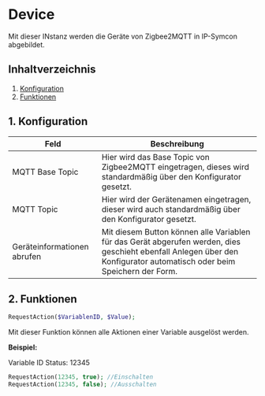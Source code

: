 # Device
   Mit dieser INstanz werden die Geräte von Zigbee2MQTT in IP-Symcon abgebildet.
     
   ## Inhaltverzeichnis
   1. [Konfiguration](#1-konfiguration)
   2. [Funktionen](#2-funktionen)
   
   ## 1. Konfiguration
   
   Feld | Beschreibung
   ------------ | -------------
   MQTT Base Topic | Hier wird das Base Topic von Zigbee2MQTT eingetragen, dieses wird standardmäßig über den Konfigurator gesetzt.
   MQTT Topic | Hier wird der Gerätenamen eingetragen, dieser wird auch standardmäßig über den Konfigurator gesetzt.
   Geräteinformationen abrufen | Mit diesem Button können alle Variablen für das Gerät abgerufen werden, dies geschieht ebenfall Anlegen über den Konfigurator automatisch oder beim Speichern der Form.
   
   ## 2. Funktionen

   ```php
   RequestAction($VariablenID, $Value);
   ```
   Mit dieser Funktion können alle Aktionen einer Variable ausgelöst werden.

   **Beispiel:**
   
   Variable ID Status: 12345
   ```php
   RequestAction(12345, true); //Einschalten
   RequestAction(12345, false); //Ausschalten
   ```